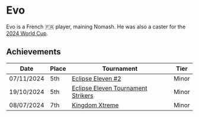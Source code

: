 # Evo

Evo is a French :fr: player, maining Nomash. He was also a caster for the [2024 World Cup](../../tournaments/worldcup24.md).

## Achievements

|Date|Place|Tournament|Tier|
|-|-|-|-|
| 07/11/2024 | 5th | [Eclipse Eleven #2](../../tournaments/eclipse/eclipse2.md) | Minor |
| 19/10/2024 | 5th |[Eclipse Eleven Tournament Strikers](../../tournaments/eclipse/eclipse.md)|Minor|
| 08/07/2024 | 7th |[Kingdom Xtreme](../../tournaments/misc/kingdom.md)|Minor|